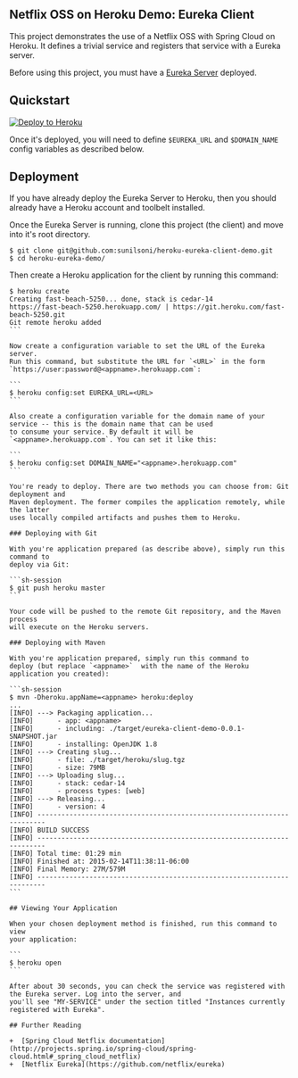 ## Netflix OSS on Heroku Demo: Eureka Client

This project demonstrates the use of a Netflix OSS with Spring Cloud on Heroku. 
It defines a trivial service and registers that service with a Eureka server.

Before using this project, you must have a [Eureka Server](https://github.com/sunilsoni/heroku-eureka-server-demo) deployed.

## Quickstart

[![Deploy to Heroku](https://www.herokucdn.com/deploy/button.png)](https://heroku.com/deploy)

Once it's deployed, you will need to define `$EUREKA_URL` and `$DOMAIN_NAME` config variables as described below.

## Deployment

If you have already deploy the Eureka Server to Heroku, then you should already have a Heroku account and
toolbelt installed.

Once the Eureka Server is running, clone this project (the client) and move into it's root directory.
                                   
```
$ git clone git@github.com:sunilsoni/heroku-eureka-client-demo.git
$ cd heroku-eureka-demo/
```

Then create a Heroku application for the client by running this command:

````sh-session
$ heroku create
Creating fast-beach-5250... done, stack is cedar-14
https://fast-beach-5250.herokuapp.com/ | https://git.heroku.com/fast-beach-5250.git
Git remote heroku added
```

Now create a configuration variable to set the URL of the Eureka server.
Run this command, but substitute the URL for `<URL>` in the form `https://user:password@<appname>.herokuapp.com`:

```
$ heroku config:set EUREKA_URL=<URL>
```

Also create a configuration variable for the domain name of your service -- this is the domain name that can be used
to consume your service. By default it will be `<appname>.herokuapp.com`. You can set it like this:

```
$ heroku config:set DOMAIN_NAME="<appname>.herokuapp.com"
```

You're ready to deploy. There are two methods you can choose from: Git deployment and
Maven deployment. The former compiles the application remotely, while the latter
uses locally compiled artifacts and pushes them to Heroku.

### Deploying with Git

With you're application prepared (as describe above), simply run this command to
deploy via Git:

```sh-session
$ git push heroku master
```

Your code will be pushed to the remote Git repository, and the Maven process
will execute on the Heroku servers.

### Deploying with Maven

With you're application prepared, simply run this command to
deploy (but replace `<appname>`  with the name of the Heroku application you created):

```sh-session
$ mvn -Dheroku.appName=<appname> heroku:deploy
...
[INFO] ---> Packaging application...
[INFO]      - app: <appname>
[INFO]      - including: ./target/eureka-client-demo-0.0.1-SNAPSHOT.jar
[INFO]      - installing: OpenJDK 1.8
[INFO] ---> Creating slug...
[INFO]      - file: ./target/heroku/slug.tgz
[INFO]      - size: 79MB
[INFO] ---> Uploading slug...
[INFO]      - stack: cedar-14
[INFO]      - process types: [web]
[INFO] ---> Releasing...
[INFO]      - version: 4
[INFO] ------------------------------------------------------------------------
[INFO] BUILD SUCCESS
[INFO] ------------------------------------------------------------------------
[INFO] Total time: 01:29 min
[INFO] Finished at: 2015-02-14T11:38:11-06:00
[INFO] Final Memory: 27M/579M
[INFO] ------------------------------------------------------------------------
```

## Viewing Your Application

When your chosen deployment method is finished, run this command to view
your application:

```
$ heroku open
```

After about 30 seconds, you can check the service was registered with the Eureka server. Log into the server, and
you'll see "MY-SERVICE" under the section titled "Instances currently registered with Eureka".

## Further Reading

+  [Spring Cloud Netflix documentation](http://projects.spring.io/spring-cloud/spring-cloud.html#_spring_cloud_netflix)
+  [Netflix Eureka](https://github.com/netflix/eureka)